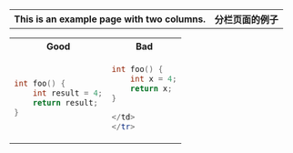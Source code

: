 

<table>
<tr>
<th> This is an example page with two columns. </th>
<th> 分栏页面的例子 </th>
</tr>





<table>
<tr>
<th> Good </th>
<th> Bad </th>
</tr>
<tr>
<td>

```c++
int foo() {
    int result = 4;
    return result;
}
```

</td>
<td>

```c++
int foo() { 
    int x = 4;
    return x;
}

</td>
</tr>

